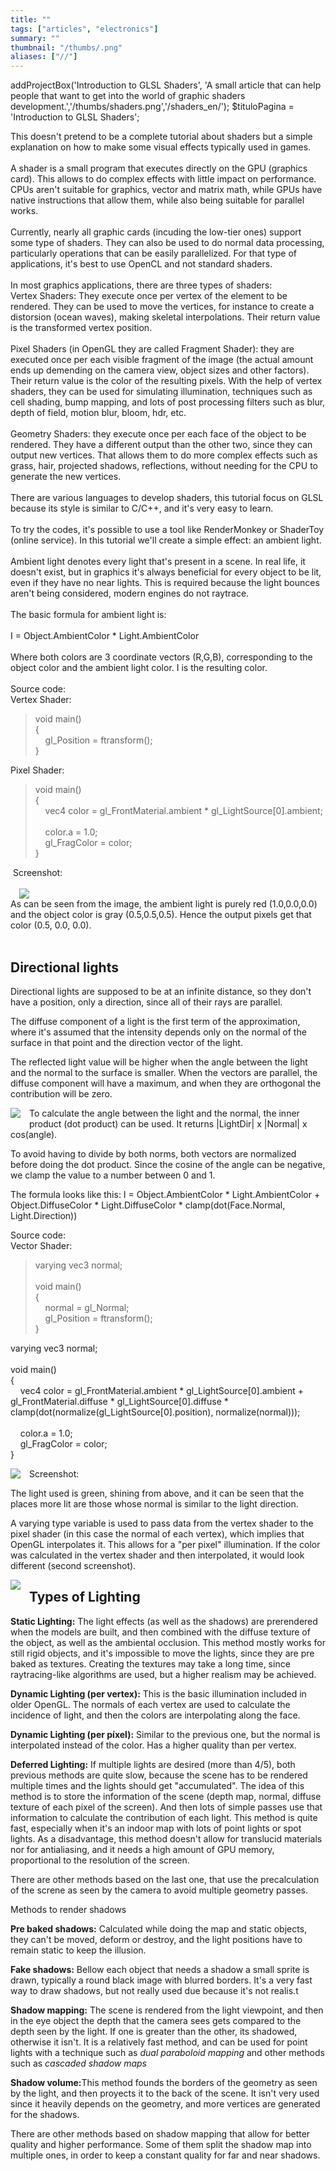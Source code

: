 ```yaml
---
title: ""
tags: ["articles", "electronics"]
summary: ""
thumbnail: "/thumbs/.png"
aliases: ["//"]
---
```


addProjectBox('Introduction to GLSL Shaders', 'A small article that can help people that want to get into the world of graphic shaders development.','/thumbs/shaders.png','/shaders_en/');
$tituloPagina = 'Introduction to GLSL Shaders';
	
This doesn't pretend to be a complete tutorial about shaders but a simple explanation on how to make some visual effects typically used in games.<br /><br />A shader is a small program that executes directly on the GPU (graphics card). This allows to do complex effects with little impact on performance. CPUs aren't suitable for graphics, vector and matrix math, while GPUs have native instructions that allow them, while also being suitable for parallel works.<br/><br/>Currently, nearly all graphic cards (incuding the low-tier ones) support some type of shaders. They can also be used to do normal data processing, particularly operations that can be easily parallelized. For that type of applications, it's best to use OpenCL and not standard shaders.<br /><br />In most graphics applications, there are three types of shaders:<br />Vertex Shaders: They execute once per vertex of the element to be rendered. They can be used to move the vertices, for instance to create a distorsion (ocean waves), making skeletal interpolations. Their return value is the transformed vertex position.<br /><br />Pixel Shaders (in OpenGL they are called Fragment Shader): they are executed once per each visible fragment of the image (the actual amount ends up demending on the camera view, object sizes and other factors). Their return value is the color of the resulting pixels. With the help of vertex shaders, they can be used for simulating illumination, techniques such as cell shading, bump mapping, and lots of post processing filters such as blur, depth of field, motion blur, bloom, hdr, etc. <br /><br />Geometry Shaders: they execute once per each face of the object to be rendered. They have a different output than the other two, since they can output new vertices. That allows them to do more complex effects such as grass, hair, projected shadows, reflections, without needing for the CPU to generate the new vertices.<br /><br />There are various languages to develop shaders, this tutorial focus on GLSL because its style is similar to C/C++, and it's very easy to learn.<br /><br />To try the codes, it's possible to use a tool like RenderMonkey or ShaderToy (online service). In this tutorial we'll create a simple effect: an ambient light.<br /><br />Ambient light denotes every light that's present in a scene. In real life, it doesn't exist, but in graphics it's always beneficial for every object to be lit, even if they have no near lights. This is required because the light bounces aren't being considered, modern engines do not raytrace.<br /><br />The basic formula for ambient light is:<br /><br />I = Object.AmbientColor * Light.AmbientColor<br /><br />Where both colors are 3 coordinate vectors (R,G,B), corresponding to the object color and the ambient light color. I is the resulting color. <br /><br />Source code:<br />Vertex Shader:<br /><blockquote>void main()<br />{&nbsp;&nbsp;&nbsp; <br />&nbsp;&nbsp;&nbsp; gl_Position = ftransform();<br />}&nbsp; </blockquote>Pixel Shader:<br /><blockquote>void main()<br />{<br />&nbsp;&nbsp;&nbsp; vec4 color = gl_FrontMaterial.ambient * gl_LightSource[0].ambient;<br /><br />&nbsp;&nbsp;&nbsp; color.a = 1.0;<br />&nbsp;&nbsp;&nbsp; gl_FragColor = color;<br />}</blockquote>&nbsp;Screenshot:<br /><br /><div class="separator" style="clear: both; text-align: left;"><a href="http://4.bp.blogspot.com/_i7DtQvb7RtE/Sz2ltNlAJEI/AAAAAAAADts/pNrrpKLkZdQ/s1600-h/screen1.png" imageanchor="1" style="margin-left: 1em; margin-right: 1em;"><img border="0" src="http://4.bp.blogspot.com/_i7DtQvb7RtE/Sz2ltNlAJEI/AAAAAAAADts/pNrrpKLkZdQ/s320/screen1.png" /></a></div>As can be seen from the image, the ambient light is purely red (1.0,0.0,0.0) and the object color is gray (0.5,0.5,0.5).
Hence the output pixels get that color (0.5, 0.0, 0.0). 
<br/><br/>
<h2>Directional lights</h2>
<p>Directional lights are supposed to be at an infinite distance, so they don't have a position, only a direction, since all of their rays are parallel.</p>
<p>The diffuse component of a light is the first term of the approximation, where it's assumed that the intensity depends only on the normal of the surface in that point and the direction vector of the light.</p>
<p>The reflected light value will be higher when the angle between the light and the normal to the surface is smaller. When the vectors are parallel, the diffuse component will have a maximum, and when they are orthogonal the contribution will be zero.</p>
<p><a href="http://3.bp.blogspot.com/_i7DtQvb7RtE/Sz2pk6gEICI/AAAAAAAADt0/G0zxdebPoZQ/s1600-h/imagen1.png" imageanchor="1" style="clear: left; float: left; margin-bottom: 1em; margin-right: 1em;"><img border="0" src="http://3.bp.blogspot.com/_i7DtQvb7RtE/Sz2pk6gEICI/AAAAAAAADt0/G0zxdebPoZQ/s400/imagen1.png" /></a></p>
<p>To calculate the angle between the light and the normal, the inner product (dot product) can be used. It returns |LightDir| x |Normal| x cos(angle).</p>
<p>To avoid having to divide by both norms, both vectors are normalized before doing the dot product. Since the cosine of the angle can be negative, we clamp the value to a number between 0 and 1.</p>

<p>The formula looks like this:
 I = Object.AmbientColor * Light.AmbientColor + Object.DiffuseColor * Light.DiffuseColor *  clamp(dot(Face.Normal, Light.Direction))</p>

Source code:<br />Vector Shader:<br /><blockquote>varying vec3 normal;<br /><br />void main()<br />{&nbsp;&nbsp;&nbsp; <br />&nbsp;&nbsp;&nbsp; normal = gl_Normal;<br />&nbsp;&nbsp;&nbsp; gl_Position = ftransform();<br />} </blockquote>varying vec3 normal;<br /><br />void main()<br />{<br />&nbsp;&nbsp;&nbsp; vec4 color = gl_FrontMaterial.ambient * gl_LightSource[0].ambient + gl_FrontMaterial.diffuse * gl_LightSource[0].diffuse * clamp(dot(normalize(gl_LightSource[0].position), normalize(normal)));<br /><br />&nbsp;&nbsp;&nbsp; color.a = 1.0;<br />&nbsp;&nbsp;&nbsp; gl_FragColor = color;<br />} </blockquote>

<p>Screenshot:
<a href="http://3.bp.blogspot.com/_i7DtQvb7RtE/Sz2rjM_DiGI/AAAAAAAADt8/Bi0b93L9kOU/s1600-h/screen2.png" imageanchor="1" style="clear: left; float: left; margin-bottom: 1em; margin-right: 1em;"><img border="0" src="http://3.bp.blogspot.com/_i7DtQvb7RtE/Sz2rjM_DiGI/AAAAAAAADt8/Bi0b93L9kOU/s320/screen2.png" /></a></p>

<p>The light used is green, shining from above, and it can be seen that the places more lit are those whose normal is similar to the light direction.</p>

<p>A varying type variable is used to pass data from the vertex shader to the pixel shader (in this case the normal of each vertex), which implies that OpenGL interpolates it. This allows for a "per pixel" illumination. If the color was calculated in the vertex shader and then interpolated, it would look different (second screenshot).</p>

<a href="http://1.bp.blogspot.com/_i7DtQvb7RtE/Sz2uF0FWrsI/AAAAAAAADuE/Xg_XyH_3OrA/s1600-h/screen3.png" imageanchor="1" style="clear: left; float: left; margin-bottom: 1em; margin-right: 1em;"><img border="0" src="http://1.bp.blogspot.com/_i7DtQvb7RtE/Sz2uF0FWrsI/AAAAAAAADuE/Xg_XyH_3OrA/s320/screen3.png" /></a>

<h2>Types of Lighting</h2>
<p><b>Static Lighting:</b> The light effects (as well as the shadows) are prerendered when the models are built, and then combined with the diffuse texture of the object, as well as the ambiental occlusion. This method mostly works for still rigid objects, and it's impossible to move the lights, since they are pre baked as textures. Creating the textures may take a long time, since raytracing-like algorithms are used, but a higher realism may be achieved.</p>

<p><b>Dynamic Lighting (per vertex):</b> This is the basic illumination included in older OpenGL. The normals of each vertex are used to calculate the incidence of light, and then the colors are interpolating along the face.</p>

<p><b>Dynamic Lighting (per píxel):</b> Similar to the previous one, but the normal is interpolated instead of the color. Has a higher quality than per vertex.</p>

<p><b>Deferred Lighting:</b> If multiple lights are desired (more than 4/5), both previous methods are quite slow, because the scene has to be rendered multiple times and the lights should get "accumulated". The idea of this method is to store the information of the scene (depth map, normal, diffuse texture of each pixel of the screen). And then lots of simple passes use that information to calculate the contribution of each light. This method is quite fast, especially when it's an indoor map with lots of point lights or spot lights. As a disadvantage, this method doesn't allow for translucid materials nor for antialiasing, and it needs a high amount of GPU memory, proportional to the resolution of the screen.</p>

<p>There are other methods based on the last one, that use the precalculation of the screne as seen by the camera to avoid multiple geometry passes.</p>

<p>Methods to render shadows</p>
<p><b>Pre baked shadows:</b> Calculated while doing the map and static objects, they can't be moved, deform or destroy, and the light positions have to remain static to keep the illusion.</p>

<p><b>Fake shadows:</b> Bellow each object that needs a shadow a small sprite is drawn, typically a round black image with blurred borders. It's a very fast way to draw shadows, but not really used due because it's not realis.t</p>

<p><b>Shadow mapping:</b> The scene is rendered from the light viewpoint, and then in the eye object the depth that the camera sees gets compared to the depth seen by the light. If one is greater than the other, its shadowed, otherwise it isn't. It is a relatively fast method, and can be used for point lights with a technique such as <i>dual paraboloid mapping</i> and other methods such as <i>cascaded shadow maps</i></p>

<p><b>Shadow volume:</b>This method founds the borders of the geometry as seen by the light, and then proyects it to the back of the scene. It isn't very used since it heavily depends on the geometry, and more vertices are generated for the shadows. </p>

<p>There are other methods based on shadow mapping that allow for better quality and higher performance. Some of them split the shadow map into multiple ones, in order to keep a constant quality for far and near shadows.</p>